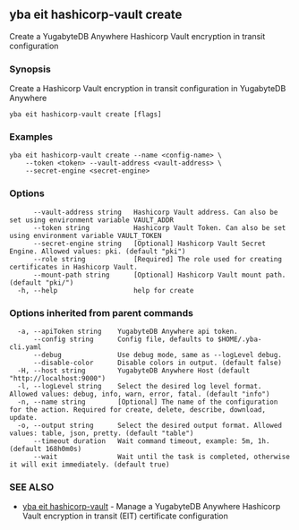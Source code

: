 ## yba eit hashicorp-vault create

Create a YugabyteDB Anywhere Hashicorp Vault encryption in transit configuration

### Synopsis

Create a Hashicorp Vault encryption in transit configuration in YugabyteDB Anywhere

```
yba eit hashicorp-vault create [flags]
```

### Examples

```
yba eit hashicorp-vault create --name <config-name> \
	--token <token> --vault-address <vault-address> \
	--secret-engine <secret-engine>
```

### Options

```
      --vault-address string   Hashicorp Vault address. Can also be set using environment variable VAULT_ADDR
      --token string           Hashicorp Vault Token. Can also be set using environment variable VAULT_TOKEN
      --secret-engine string   [Optional] Hashicorp Vault Secret Engine. Allowed values: pki. (default "pki")
      --role string            [Required] The role used for creating certificates in Hashicorp Vault.
      --mount-path string      [Optional] Hashicorp Vault mount path. (default "pki/")
  -h, --help                   help for create
```

### Options inherited from parent commands

```
  -a, --apiToken string    YugabyteDB Anywhere api token.
      --config string      Config file, defaults to $HOME/.yba-cli.yaml
      --debug              Use debug mode, same as --logLevel debug.
      --disable-color      Disable colors in output. (default false)
  -H, --host string        YugabyteDB Anywhere Host (default "http://localhost:9000")
  -l, --logLevel string    Select the desired log level format. Allowed values: debug, info, warn, error, fatal. (default "info")
  -n, --name string        [Optional] The name of the configuration for the action. Required for create, delete, describe, download, update.
  -o, --output string      Select the desired output format. Allowed values: table, json, pretty. (default "table")
      --timeout duration   Wait command timeout, example: 5m, 1h. (default 168h0m0s)
      --wait               Wait until the task is completed, otherwise it will exit immediately. (default true)
```

### SEE ALSO

* [yba eit hashicorp-vault](yba_eit_hashicorp-vault.md)	 - Manage a YugabyteDB Anywhere Hashicorp Vault encryption in transit (EIT) certificate configuration

